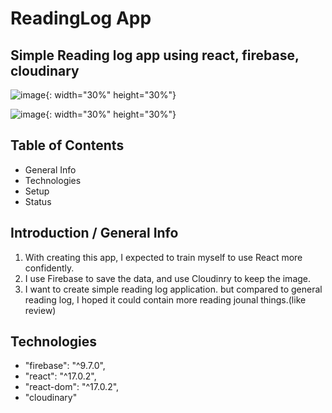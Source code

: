 # ReadingLog App

## Simple Reading log app using react, firebase, cloudinary

![image](https://user-images.githubusercontent.com/45444757/169998926-7a9f4738-f96b-46a8-abd2-10117dafd1c6.png){: width="30%" height="30%"}

![image](https://user-images.githubusercontent.com/45444757/169995770-c3849efd-16af-4e09-b216-e524d3d0c760.png){: width="30%" height="30%"}

## Table of Contents

- General Info
- Technologies
- Setup
- Status

## Introduction / General Info
1. With creating this app, I expected to train myself to use React more confidently.
2. I use Firebase to save the data, and use Cloudinry to keep the image.
3. I want to create simple reading log application. but compared to general reading log, I hoped it could contain more reading jounal things.(like review)


## Technologies
- "firebase": "^9.7.0",
- "react": "^17.0.2",
- "react-dom": "^17.0.2",
- "cloudinary"




